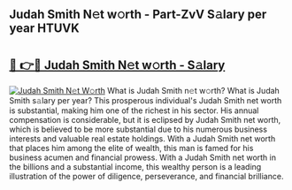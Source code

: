 ## Judah Smith N𝚎t w𝚘rth - Part-ZvV S𝚊lary per year HTUVK

# <h2><a href="http://gc543rm.nevu.top/?p=Judah+Smith">🔗 👉🔴 Judah Smith N𝚎t w𝚘rth - S𝚊lary</a></h2>

[![Judah Smith N𝚎t W𝚘rth](https://i.imgur.com/Oavwk0R.jpeg)](http://gc543rm.nevu.top/?p=Judah+Smith)
What is Judah Smith n𝚎t w𝚘rth? What is Judah Smith s𝚊lary per year?
This prosperous individual's Judah Smith net worth is substantial, making him one of the richest in his sector. His annual compensation is considerable, but it is eclipsed by Judah Smith net worth, which is believed to be more substantial due to his numerous business interests and valuable real estate holdings. With a Judah Smith net worth that places him among the elite of wealth, this man is famed for his business acumen and financial prowess. With a Judah Smith net worth in the billions and a substantial income, this wealthy person is a leading illustration of the power of diligence, perseverance, and financial brilliance.
